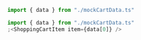 ```jsx noeditor
import { data } from "./mockCartData.ts"
```

```jsx
import { data } from "./mockCartData.ts"
;<ShoppingCartItem item={data[0]} />
```
